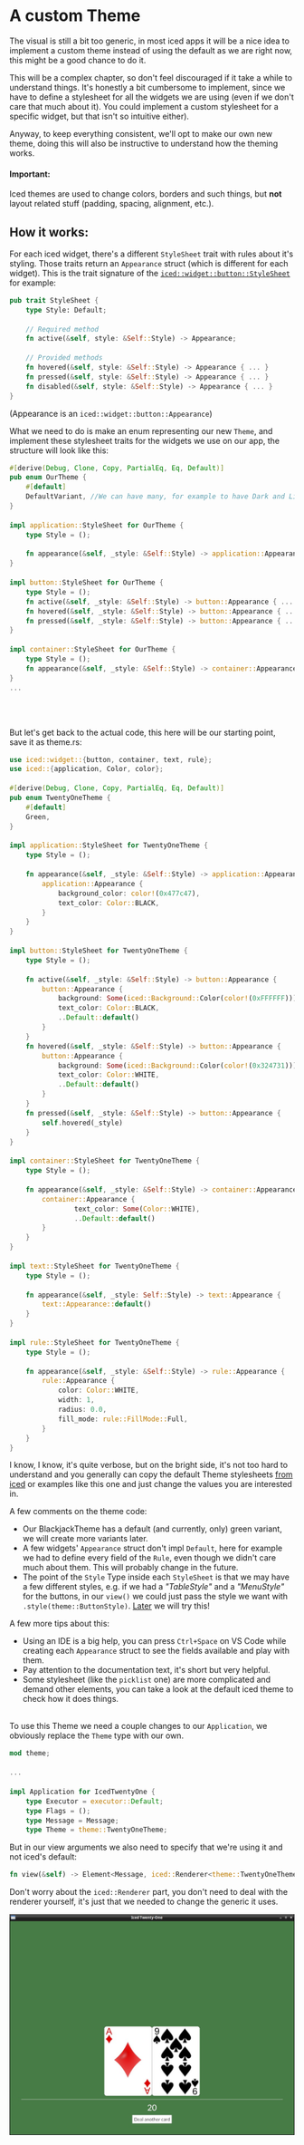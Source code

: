 # A custom Theme

The visual is still a bit too generic, in most iced apps it will be a nice idea to implement a custom theme instead of using the default as we are right now, this might be a good chance to do it.

This will be a complex chapter, so don't feel discouraged if it take a while to understand things. It's honestly a bit cumbersome to implement, since we have to define a stylesheet for all the widgets we are using (even if we don't care that much about it). You could implement a custom stylesheet for a specific widget, but that isn't so intuitive either).

Anyway, to keep everything consistent, we'll opt to make our own new theme, doing this will also be instructive to understand how the theming works.
#### Important:
Iced themes are used to change colors, borders and such things, but **not** layout related stuff (padding, spacing, alignment, etc.).

## How it works:

For each iced widget, there's a different `StyleSheet` trait with rules about it's styling. Those traits return an `Appearance` struct (which is different for each widget). This is the trait signature of the [`iced::widget::button::StyleSheet`](https://docs.rs/iced/latest/iced/widget/button/trait.StyleSheet.html) for example:
```rust
pub trait StyleSheet {
    type Style: Default;

    // Required method
    fn active(&self, style: &Self::Style) -> Appearance;

    // Provided methods
    fn hovered(&self, style: &Self::Style) -> Appearance { ... }
    fn pressed(&self, style: &Self::Style) -> Appearance { ... }
    fn disabled(&self, style: &Self::Style) -> Appearance { ... }
}
```
(Appearance is an `iced::widget::button::Appearance`)

What we need to do is make an enum representing our new `Theme`, and implement these stylesheet traits for the widgets we use on our app, the structure will look like this:
```rust
#[derive(Debug, Clone, Copy, PartialEq, Eq, Default)]
pub enum OurTheme {
    #[default]
    DefaultVariant, //We can have many, for example to have Dark and Light variants
}

impl application::StyleSheet for OurTheme {
    type Style = ();

    fn appearance(&self, _style: &Self::Style) -> application::Appearance { ... }
}

impl button::StyleSheet for OurTheme {
    type Style = ();
    fn active(&self, _style: &Self::Style) -> button::Appearance { ... }}
    fn hovered(&self, _style: &Self::Style) -> button::Appearance { ... }}
    fn pressed(&self, _style: &Self::Style) -> button::Appearance { ... }}
}

impl container::StyleSheet for OurTheme {
    type Style = ();
    fn appearance(&self, _style: &Self::Style) -> container::Appearance { ... }}
}
...
```
<br><br>

But let's get back to the actual code, this here will be our starting point, save it as theme.rs:
```rust
use iced::widget::{button, container, text, rule};
use iced::{application, Color, color};

#[derive(Debug, Clone, Copy, PartialEq, Eq, Default)]
pub enum TwentyOneTheme {
    #[default]
    Green,
}

impl application::StyleSheet for TwentyOneTheme {
    type Style = ();

    fn appearance(&self, _style: &Self::Style) -> application::Appearance {
        application::Appearance {
            background_color: color!(0x477c47),
            text_color: Color::BLACK,
        }
    }
}

impl button::StyleSheet for TwentyOneTheme {
    type Style = ();

    fn active(&self, _style: &Self::Style) -> button::Appearance {
        button::Appearance {
            background: Some(iced::Background::Color(color!(0xFFFFFF))),
            text_color: Color::BLACK,
            ..Default::default()
        }
    }
    fn hovered(&self, _style: &Self::Style) -> button::Appearance {
        button::Appearance {
            background: Some(iced::Background::Color(color!(0x324731))),
            text_color: Color::WHITE,
            ..Default::default()
        }
    }
    fn pressed(&self, _style: &Self::Style) -> button::Appearance {
        self.hovered(_style)
    }
}

impl container::StyleSheet for TwentyOneTheme {
    type Style = ();

    fn appearance(&self, _style: &Self::Style) -> container::Appearance {
        container::Appearance {
                text_color: Some(Color::WHITE),
                ..Default::default()
        }
    }
}

impl text::StyleSheet for TwentyOneTheme {
    type Style = ();

    fn appearance(&self, _style: Self::Style) -> text::Appearance {
        text::Appearance::default()
    }
}

impl rule::StyleSheet for TwentyOneTheme {
    type Style = ();

    fn appearance(&self, _style: &Self::Style) -> rule::Appearance {
        rule::Appearance {
            color: Color::WHITE,
            width: 1,
            radius: 0.0,
            fill_mode: rule::FillMode::Full,
        }
    }
}
```

I know, I know, it's quite verbose, but on the bright side, it's not too hard to understand and you generally can copy the default Theme stylesheets [from iced](https://github.com/iced-rs/iced/blob/master/style/src/theme.rs) or examples like this one and just change the values you are interested in.

A few comments on the theme code:
- Our BlackjackTheme has a default (and currently, only) green variant, we will create more variants later.
- A few widgets' `Appearance` struct don't impl `Default`, here for example we had to define every field of the `Rule`, even though we didn't care much about them. This will probably change in the future.
- The point of the `Style` Type inside each `StyleSheet` is that we may have a few different styles, e.g. if we had a *"TableStyle"* and a *"MenuStyle"* for the buttons, in our `view()` we could just pass the style we want with `.style(theme::ButtonStyle)`. [Later](./19new_button_style.md) we will try this!

A few more tips about this:
- Using an IDE is a big help, you can press `Ctrl+Space` on VS Code while creating each `Appearance` struct to see the fields available and play with them.
- Pay attention to the documentation text, it's short but very helpful.
- Some stylesheet (like the `picklist` one) are more complicated and demand other elements, you can take a look at the default iced theme to check how it does things.
<br><br>

To use this Theme we need a couple changes to our `Application`, we obviously replace the `Theme` type with our own.

```rust
mod theme;

...

impl Application for IcedTwentyOne {
    type Executor = executor::Default;
    type Flags = ();
    type Message = Message;
    type Theme = theme::TwentyOneTheme;
```

But in our view arguments we also need to specify that we're using it and not iced's default:

```rust
fn view(&self) -> Element<Message, iced::Renderer<theme::TwentyOneTheme>> {
```

Don't worry about the `iced::Renderer` part, you don't need to deal with the renderer yourself, it's just that we needed to change the generic it uses.

![screenshot of the current gui](./img/07custom_theme.jpg)
